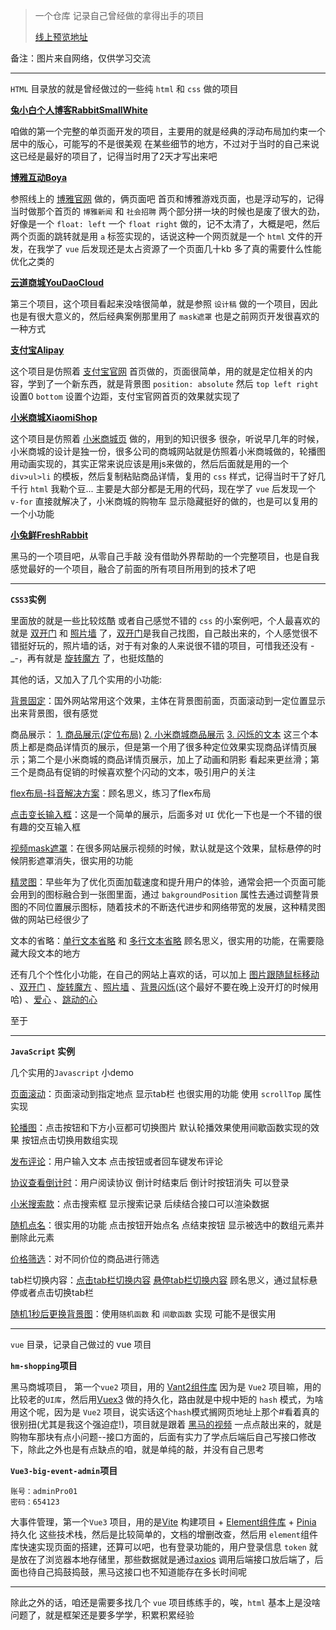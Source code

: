 > 一个仓库 记录自己曾经做的拿得出手的项目   
>
> [线上预览地址](https://jctsy.github.io/Project/)

备注：图片来自网络，仅供学习交流

---

`HTML` 目录放的就是曾经做过的一些纯 `html` 和 `css` 做的项目

[**兔小白个人博客RabbitSmallWhite**](./HTML/RabbitSmallWhite/index.html)

咱做的第一个完整的单页面开发的项目，主要用的就是经典的浮动布局加约束一个居中的版心，可能写的不是很美观 在某些细节的地方，不过对于当时的自己来说这已经是最好的项目了，记得当时用了2天才写出来吧

[**博雅互动Boya**](./HTML/Boya/index.html)

参照线上的 [博雅官网](https://www.boyaa.com/) 做的，俩页面吧 首页和博雅游戏页面，也是浮动写的，记得当时做那个首页的 `博雅新闻` 和 `社会招聘` 两个部分拼一块的时候也是废了很大的劲，好像是一个 `float: left`  一个 `float right` 做的，记不太清了，大概是吧，然后两个页面的跳转就是用 `a` 标签实现的，话说这种一个网页就是一个 `html` 文件的开发，在我学了 `vue` 后发现还是太占资源了一个页面几十kb 多了真的需要什么性能优化之类的

[**云道商城YouDaoCloud**](./HTML/YouDaoCloud/index.html)

第三个项目，这个项目看起来没啥很简单，就是参照 `设计稿` 做的一个项目，因此也是有很大意义的，然后经典案例那里用了 `mask遮罩` 也是之前网页开发很喜欢的一种方式

[**支付宝Alipay**](./HTML/Alipay/index.html)

这个项目是仿照着 [支付宝官网](https://www.alipay.com/) 首页做的，页面很简单，用的就是定位相关的内容，学到了一个新东西，就是背景图 `position: absolute` 然后 `top left right` 设置0 `bottom` 设置个边距，支付宝官网首页的效果就实现了

[**小米商城XiaomiShop**](./HTML/XiaomiShop/index.html)

这个项目是仿照着 [小米商城页](https://mi.com/shop) 做的，用到的知识很多 很杂，听说早几年的时候，小米商城的设计是独一份，很多公司的商城网站就是仿照着小米商城做的，轮播图用动画实现的，其实正常来说应该是用js来做的，然后后面就是用的一个 `div>ul>li` 的模板，然后复制粘贴商品详情，复用的 `css` 样式，记得当时干了好几千行 `html` 我勒个豆... 主要是大部分都是无用的代码，现在学了 `vue` 后发现一个 `v-for` 直接就解决了，小米商城的购物车 显示隐藏挺好的做的，也是可以复用的一个小功能

[**小兔鲜FreshRabbit**](./HTML/FreshRabbit/index.html)

黑马的一个项目吧，从零自己手敲 没有借助外界帮助的一个完整项目，也是自我感觉最好的一个项目，融合了前面的所有项目所用到的技术了吧

---

**`CSS3`实例**

里面放的就是一些比较炫酷 或者自己感觉不错的 `css` 的小案例吧，个人最喜欢的就是 [双开门](./css3Example/DoubleOpenDoor.html) 和 [照片墙](./css3Example/PhotoWall.html) 了，[双开门](./css3Example/DoubleOpenDoor.html)是我自己找图，自己敲出来的，个人感觉很不错挺好玩的，照片墙的话，对于有对象的人来说很不错的项目，可惜我还没有 -_-，再有就是 [旋转魔方](./css3Example/RotatingBlock.html) 了，也挺炫酷的

其他的话，又加入了几个实用的小功能: 

[背景固定](./css3Example/backgroundFixed.html)：国外网站常用这个效果，主体在背景图前面，页面滚动到一定位置显示出来背景图，很有感觉

商品展示： [1. 商品展示(定位布局)](./css3Example/ShopDetail.html) [2. 小米商城商品展示](./css3Example/XiaomiShopShow.html) [3. 闪烁的文本](./css3Example/FlashText.html) 这三个本质上都是商品详情页的展示，但是第一个用了很多种定位效果实现商品详情页展示；第二个是小米商城的商品详情页展示，加上了动画和阴影 看起来更丝滑；第三个是商品有促销的时候喜欢整个闪动的文本，吸引用户的关注

[flex布局-抖音解决方案](./css3Example/flex_douyin.html)：顾名思义，练习了flex布局

[点击变长输入框](./css3Example/FocusSearch.html)：这是一个简单的展示，后面多对 `UI` 优化一下也是一个不错的很有趣的交互输入框

[视频mask遮罩](./css3Example/mask.html)：在很多网站展示视频的时候，默认就是这个效果，鼠标悬停的时候阴影遮罩消失，很实用的功能

[精灵图](./css3Example/SpriteImg.html)：早些年为了优化页面加载速度和提升用户的体验，通常会把一个页面可能会用到的图标融合到一张图里面，通过 `bakgroundPosition` 属性去通过调整背景图的不同位置展示图标，随着技术的不断迭代进步和网络带宽的发展，这种精灵图做的网站已经很少了

文本的省略：[单行文本省略](./css3Example/OnelineHideText.html) 和 [多行文本省略](./css3Example/ManylinesHideText.html) 顾名思义，很实用的功能，在需要隐藏大段文本的地方

还有几个个性化小功能，在自己的网站上喜欢的话，可以加上 [图片跟随鼠标移动](./css3Example/ImgFollowMouse.html) 、[双开门](./css3Example/DoubleOpenDoor.html) 、[旋转魔方](./css3Example/RotatingBlock.html) 、[照片墙](./css3Example/PhotoWall.html) 、[背景闪烁](./css3Example/BackgroundFlash.html)(这个最好不要在晚上没开灯的时候用哈) 、[爱心](./css3Example/heart.html) 、[跳动的心](./css3Example/Heartbeat.html)

至于

---

**`JavaScript` 实例**

几个实用的`Javascript` 小demo

[页面滚动](./JavaScript/PageScrolling.html)：页面滚动到指定地点 显示tab栏 也很实用的功能 使用 `scrollTop` 属性实现

[轮播图](./JavaScript/Slideshow.html)：点击按钮和下方小豆都可切换图片 默认轮播效果使用间歇函数实现的效果 按钮点击切换用数组实现

[发布评论](./JavaScript/review.html)：用户输入文本 点击按钮或者回车键发布评论

[协议查看倒计时](./JavaScript/LoginCountdown.html)：用户阅读协议 倒计时结束后 倒计时按钮消失 可以登录

[小米搜索款](./JavaScript/SearchKuang.html)：点击搜索框 显示搜索记录 后续结合接口可以渲染数据

[随机点名](./JavaScript/RandomRollCall.html)：很实用的功能 点击按钮开始点名 点结束按钮 显示被选中的数组元素并删除此元素

[价格筛选](./JavaScript/PriceSelect.html)：对不同价位的商品进行筛选

tab栏切换内容：[点击tab栏切换内容](./JavaScript/ClickTabChange.html) [悬停tab栏切换内容](./JavaScript/HoverTabChange.html) 顾名思义，通过鼠标悬停或者点击切换tab栏

[随机1秒后更换背景图](./JavaScript/ReplaceBackgroundImage.html)：使用`随机函数` 和 `间歇函数` 实现 可能不是很实用


---

`vue` 目录，记录自己做过的 vue 项目

**`hm-shopping`项目**

黑马商城项目， 第一个`vue2` 项目，用的 [Vant2组件库](https://vant-ui.github.io/vant/v2/#/zh-CN/home) 因为是 `Vue2` 项目嘛，用的比较老的`UI库`，然后用[Vuex3](https://v3.vuex.vuejs.org/zh/)  做的持久化，路由就是中规中矩的 `hash` 模式，为啥用这个呢，因为是 `Vue2` 项目，说实话这个`hash`模式搁网页地址上那个#看着真的很别扭(尤其是我这个强迫症!)，项目就是跟着 [黑马的视频](https://www.bilibili.com/video/BV1HV4y1a7n4/?spm_id_from=333.788.videopod.episodes&vd_source=96a19505f550686f1fd8723cfc0f8b59&p=100) 一点点敲出来的，就是购物车那块有点小问题--接口方面的，后面有实力了学点后端后自己写接口修改下，除此之外也是有点缺点的咱，就是单纯的敲，并没有自己思考

**`Vue3-big-event-admin`项目**

```tips
账号：adminPro01
密码：654123
```

大事件管理，第一个`Vue3` 项目，用的是[Vite](https://cn.vitejs.dev/) 构建项目 + [Element组件库](https://element-plus.org/zh-CN/#/zh-CN) + [Pinia](https://pinia.vuejs.org/zh/) 持久化 这些技术栈，然后是比较简单的，文档的增删改查，然后用 `element`组件库快速实现页面的搭建，还算可以吧，也有登录功能的，用户登录信息 `token` 就是放在了浏览器本地存储里，那些数据就是通过[axios](https://axios-http.com/zh/) 调用后端接口放后端了，后面也待自己捣鼓捣鼓，黑马这接口也不知道能存在多长时间呢

---

除此之外的话，咱还是需要多找几个 `vue` 项目练练手的，唉，`html` 基本上是没啥问题了，就是框架还是要多学学，积累积累经验